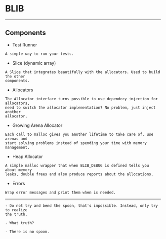 # BLIB
---

## Components
* Test Runner
```
A simple way to run your tests.
```
* Slice (dynamic array)
```
A Slice that integrates beautifully with the allocators. Used to build the other
components.
```
* Allocators
```
The Allocator interface turns possible to use dependecy injection for allocators,
need to switch the allocator implementation? No problem, just inject another
allocator.
```
* Growing Arena Allocator
```
Each call to malloc gives you another lifetime to take care of, use arenas and
start solving problems instead of spending your time with memory management.
```
* Heap Allocator
```
A simple malloc wrapper that when BLIB_DEBUG is defined tells you about memory
leaks, double frees and also produce reports about the allocations.
```
* Errors
```
Wrap error messages and print them when is needed.
```
---

```
- Do not try and bend the spoon, that's impossible. Instead, only try to realize
the truth.  

- What truth? 

- There is no spoon.
```
